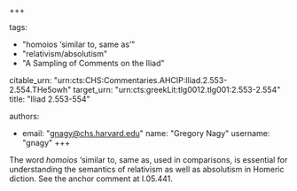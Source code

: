 +++

tags:
- "homoios ‘similar to, same as’"
- "relativism/absolutism"
- "A Sampling of Comments on the Iliad"

citable_urn: "urn:cts:CHS:Commentaries.AHCIP:Iliad.2.553-2.554.THe5owh"
target_urn: "urn:cts:greekLit:tlg0012.tlg001:2.553-2.554"
title: "Iliad 2.553-554"

authors:
- email: "gnagy@chs.harvard.edu"
  name: "Gregory Nagy"
  username: "gnagy"
+++

<p>The word <em>homoios</em> ‘similar to, same as, used in comparisons, is essential for understanding the semantics of relativism as well as absolutism in Homeric diction. See the anchor comment at I.05.441.  </p>